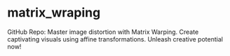 # matrix_wraping
GitHub Repo: Master image distortion with Matrix Warping. Create captivating visuals using affine transformations. Unleash creative potential now!
